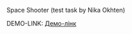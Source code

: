 Space Shooter (test task by Nika Okhten)

DEMO-LINK: [Демо-лінк](https://clubbnika.github.io/pixi-game/)
